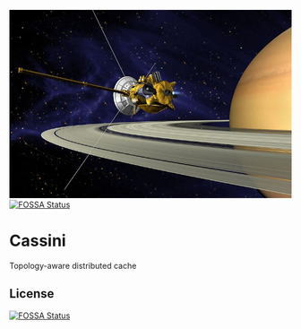 ![Cassini](cassini.jpg)
[![FOSSA Status](https://app.fossa.io/api/projects/git%2Bgithub.com%2FEmbarkStudios%2Fcassini.svg?type=shield)](https://app.fossa.io/projects/git%2Bgithub.com%2FEmbarkStudios%2Fcassini?ref=badge_shield)

# Cassini

Topology-aware distributed cache


## License
[![FOSSA Status](https://app.fossa.io/api/projects/git%2Bgithub.com%2FEmbarkStudios%2Fcassini.svg?type=large)](https://app.fossa.io/projects/git%2Bgithub.com%2FEmbarkStudios%2Fcassini?ref=badge_large)